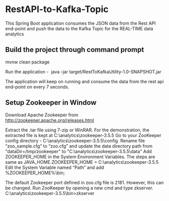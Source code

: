 # RestAPI-to-Kafka-Topic
This Spring Boot application consumes the JSON data from the Rest API end-point and push the data to the Kafka Topic for the REAL-TIME data analytics



Build the project through command prompt
--------------------------------------------
<Project Home Dir>mvnw clean package

Run the application - 
<Project Home Dir>java -jar target/RestToKafkaUtility-1.0-SNAPSHOT.jar

The application will keep on running and consume the data from the rest api end-point on every 7 seconds.


Setup Zookeeper in Window
-------------------------------------------
Download Apache Zookeeper from http://zookeeper.apache.org/releases.html
 
​Extract the .tar file using 7-zip or WinRAR. For the demonstration, the extracted file is kept at C:\analytics\zookeeper-3.5.5
​Go to your ZooKeeper config directory - C:\analytics\zookeeper-3.5.5\config
​ Rename file “zoo_sample.cfg” to “zoo.cfg” and update the data directory path from "dataDir=/tmp/zookeeper" to "C:\analytics\zookeeper-3.5.5\data" ​
Add ZOOKEEPER_HOME in the System Environment Variables. The steps are same as JAVA_HOME.​ZOOKEEPER_HOME = C:\analytics\zookeeper-3.5.5\
​Edit the System Variable named “Path” and add %ZOOKEEPER_HOME%\bin; 

​The default Zookeeper port defined in zoo.cfg file is 2181. However, this can be changed.
​Run ZooKeeper by opening a new cmd and type zkserver.
​C:\analytics\zookeeper-3.5.5\bin>zkserver


